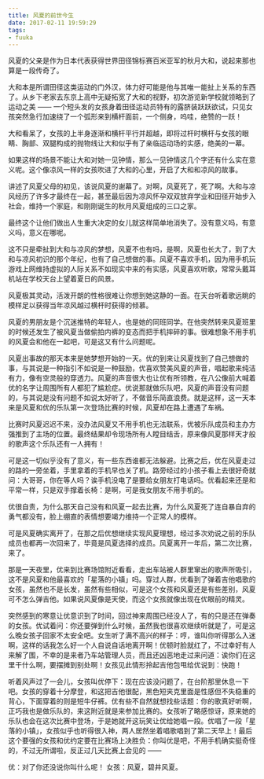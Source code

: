 ```yaml
---
title: 风夏的前世今生
date: 2017-02-11 19:59:29
tags:
- fuuka
---
```


风夏的父亲是作为日本代表获得世界田径锦标赛百米亚军的秋月大和，说起来那也算是一段传奇了。

大和本是所谓田径这类运动的门外汉，体力好可能是他与其唯一能扯上关系的东西了。从乡下老家去东京上高中无疑拓宽了大和的视野，初次游览新学校就领略到了运动之美 —— 一个短头发的女孩身着田径运动员特有的露脐装跃跃欲试，只见女孩突然急行加速绕了一个弧形来到横杆面前，一个侧身，呜哇，绝赞的一跃！

大和看呆了，女孩的上半身逐渐和横杆平行并超越，即将过杆时横杆与女孩的眼睛、胸部、双腿构成的抛物线让大和似乎有了亲临运动场的实感，绝美的一幕。

如果这样的场景不能让大和对她一见钟情，那么一见钟情这几个字还有什么实在意义呢。这个像凉风一样的女孩吹进了大和的心里，开启了大和和凉风的故事。

讲述了风夏父母的初见，该说风夏的谢幕了。对啊，风夏死了，死了啊。大和与凉风经历了许多才最终在一起，甚至最后因为凉风怀孕双双放弃学业和田径开始步入社会，维持一个家庭，和刚刚诞生的秋月风夏组成的三口之家。

最终这个让他们做出人生重大决定的女儿就这样简单地消失了。没有意义吗，有意义吗，意义在哪呢。

这不只是牵扯到大和与凉风的梦想，风夏不也有吗，是啊，风夏也长大了，到了大和与凉风初识的那个年纪，也有了自己想做的事。风夏不喜欢手机，因为用手机玩游戏上网维持虚拟的人际关系不如现实中来的有实感，风夏喜欢听歌，常常头戴耳机站在学校天台上望着夏日的风景。

风夏极其灵动，活泼开朗的性格很难让你想到她这静的一面。在天台听着歌远眺的模样足以获得当年凉风越过横杆时获得的倾慕。

风夏的男朋友是个沉迷推特的年轻人，也是她的同班同学。在他突然转来风夏班里的时候还发生了被风夏当做偷拍内裤的变态而把手机摔碎的事。很难想象不用手机的风夏会和他在一起吧，可是这又有什么问题呢。

风夏出事故的那天本来是她梦想开始的一天。优的到来让风夏找到了自己想做的事，与其说是一种指引不如说是一种鼓励，优喜欢赞美风夏的声音，唱起歌来纯洁有力，像有空灵般的穿透力。风夏的声音很大也让优有所领教，在八公像前大喊着优的名字让周围所有人都犯了尴尬症。优说那就做乐队吧，风夏的声音没有问题的，与其说是没有问题不如说太好听了，不做音乐简直浪费。就是这样，这一天本来是风夏和优的乐队第一次登场比赛的时候，风夏却在路上遭遇了车祸。

比赛时风夏迟迟不来，没办法风夏又不用手机也无法联系，优被乐队成员和主办方强推到了主场的位置。最终结果却令现场所有人瞠目结舌，原来像风夏那样天才般的歌声这个乐队还有一人拥有！

可是这一切似乎没有了意义，有一些东西谁都无法躲避。比赛之后，优在风夏走过的路的一旁坐着，手里拿着的手机早也关了机。路旁经过的小孩子看上去很好奇就问：大哥哥，你在等人吗？诶手机没电了是要给女朋友打电话吗。优看起来还是和平常一样，只是双手撑着长椅：是啊，可是我女朋友不用手机的。

优很自责，为什么那天自己没有和风夏一起去比赛，为什么风夏死了连自暴自弃的勇气都没有，脸上绷直的表情想要竭力维持一个正常人的模样。

可是风夏确实离开了，在那之后优想继续实现风夏理想，经过多次劝说之前的乐队成员也都再一次回来了，毕竟是风夏选择的成员。风夏离开一年后，第二次比赛，来了。

那是一天夜里，优来到比赛场馆附近看看，走出车站被人群里窜出的歌声所吸引，这不是风夏和他最喜欢的「星落的小镇」吗。穿过人群，优看到了弹着吉他唱歌的女孩，虽然也不是长发，虽然有些相似，可是这个女孩和风夏还是有些差别，风夏可不怎么弹吉他。如果说风夏像是天使，而这个女孩就像出现在优眼前的精灵。

突然感到的寒意让优意识到了时间，回过神来周围已经没人了，有的只是还在弹奏的女孩。优试着问：你还要弹到什么时候，虽然我也很喜欢继续听就是了，可是这么晚女孩子回家不太安全吧。女生听了满不高兴的样子：哼，谁叫你听得那么入迷啊，这样的话我怎么好一个人自说自话地离开啊！优顿时脸就红了，不过幸好有人来解了围，不幸的是来者乃车站管理人员，而且还凶恶地走过来问道：诶你们在这里干什么啊，要摆摊到别处啊！女孩见此情形拎起吉他包甩给优说到：快跑！

听着风声过了一会儿，女孩叫优停下：现在应该没问题了，在台阶那里休息一下吧。女孩的穿着十分摩登，和这把吉他很配，黑色短夹克里面是性感但不失稳重的背心，下面穿着的则是短牛仔裤。优有些不自然就想找些话题：你的歌真好听啊，正巧我也是做乐队的，来这附近就是来参加比赛的。女孩听了略感惊讶，原来她的乐队也会在这次比赛中登场，于是她就开这玩笑让优给她唱一段。优唱了一段「星落的小镇」，女孩似乎也听得很入神，两人居然坐着唱歌唱到了第二天早上！最后这个要强的女孩和优约定要在比赛场上决胜负：你叫优是吧，不用手机确实挺奇怪的，不过无所谓啦，反正过几天比赛上会见的 ——

优：对了你还没说你叫什么呢！
女孩：风夏，碧井风夏。
